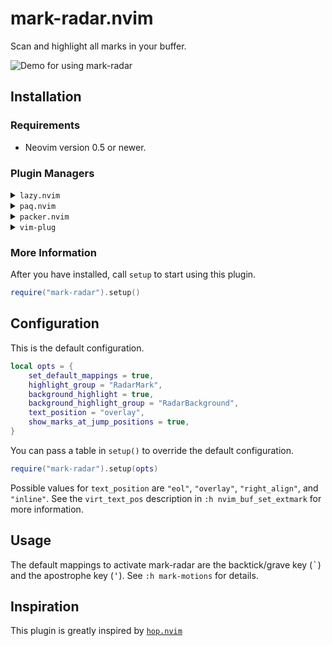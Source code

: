 # mark-radar.nvim

Scan and highlight all marks in your buffer.

![Demo for using mark-radar](./static/mark_radar_demo.gif)

## Installation

### Requirements

-   Neovim version 0.5 or newer.

### Plugin Managers

<details>
<summary><code>lazy.nvim</code></summary>

```lua
{
    'winston0410/mark-radar.nvim',
    config = function()
        require('mark-radar').setup({
            -- options
        })
    end,
}
```

</details>

<details>
<summary><code>paq.nvim</code></summary>

```lua
paq{'winston0410/mark-radar.nvim'}
```

</details>

<details>
<summary><code>packer.nvim</code></summary>

```lua
use
{
    'winston0410/mark-radar.nvim',
    require("mark-radar").setup{
        -- your options here, such as:
        -- highlight_group = "<group_name>"
   }
}
```

</details>

<details>
<summary><code>vim-plug</code></summary>

```vim
Plug 'winston0410/mark-radar.nvim'
```

</details>

### More Information

After you have installed, call `setup` to start using this plugin.

```lua
require("mark-radar").setup()
```

## Configuration

This is the default configuration.

```lua
local opts = {
    set_default_mappings = true,
    highlight_group = "RadarMark",
    background_highlight = true,
    background_highlight_group = "RadarBackground",
    text_position = "overlay",
    show_marks_at_jump_positions = true,
}
```

You can pass a table in `setup()` to override the default configuration.

```lua
require("mark-radar").setup(opts)
```

Possible values for `text_position` are `"eol"`, `"overlay"`, `"right_align"`,
and `"inline"`. See the `virt_text_pos` description in `:h nvim_buf_set_extmark`
for more information.

## Usage

The default mappings to activate mark-radar are the backtick/grave key
(<kbd>\`</kbd>) and the apostrophe key (<kbd>'</kbd>). See `:h mark-motions` for
details.

## Inspiration

This plugin is greatly inspired by
[`hop.nvim`](https://github.com/phaazon/hop.nvim)
